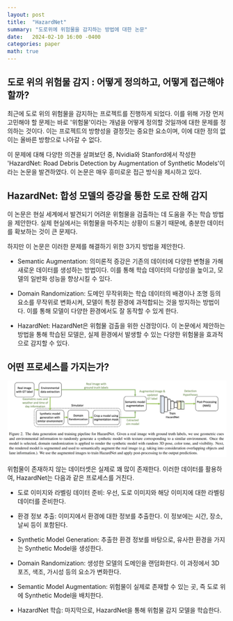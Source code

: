 ```yaml
---
layout: post
title:  "HazardNet"
summary: "도로위에 위험물을 감지하는 방법에 대한 논문"
date:   2024-02-10 16:00 -0400
categories: paper
math: true
---
```


## 도로 위의 위험물 감지 : 어떻게 정의하고, 어떻게 접근해야할까?

최근에 도로 위의 위험물을 감지하는 프로젝트를 진행하게 되었다. 이를 위해 가장 먼저 고민해야 할 문제는 바로 '위험물'이라는 개념을 어떻게 정의할 것일까에 대한 문제를 정의하는 것이다. 이는 프로젝트의 방향성을 결정짓는 중요한 요소이며, 이에 대한 정의 없이는 올바른 방향으로 나아갈 수 없다.

이 문제에 대해 다양한 의견을 살펴보던 중, Nvidia와 Stanford에서 작성한 'HazardNet: Road Debris Detection by Augmentation of Synthetic Models'이라는 논문을 발견하였다. 이 논문은 매우 흥미로운 접근 방식을 제시하고 있다.

## HazardNet: 합성 모델의 증강을 통한 도로 잔해 감지

이 논문은 현실 세계에서 발견되기 어려운 위험물을 검출하는 데 도움을 주는 학습 방법을 제안한다. 실제 현실에서는 위험물을 마주치는 상황이 드물기 때문에, 충분한 데이터를 확보하는 것이 큰 문제다.

하지만 이 논문은 이러한 문제를 해결하기 위한 3가지 방법을 제안한다.

- Semantic Augmentation: 의미론적 증강은 기존의 데이터에 다양한 변형을 가해 새로운 데이터를 생성하는 방법이다. 이를 통해 학습 데이터의 다양성을 높이고, 모델의 일반화 성능을 향상시킬 수 있다.

- Domain Randomization: 도메인 무작위화는 학습 데이터의 배경이나 조명 등의 요소를 무작위로 변화시켜, 모델이 특정 환경에 과적합되는 것을 방지하는 방법이다. 이를 통해 모델이 다양한 환경에서도 잘 동작할 수 있게 한다.

- HazardNet: HazardNet은 위험물 검출을 위한 신경망이다. 이 논문에서 제안하는 방법을 통해 학습된 모델은, 실제 환경에서 발생할 수 있는 다양한 위험물을 효과적으로 감지할 수 있다.

## 어떤 프로세스를 가지는가?



![1](/assets/img/post_img/hazardnet/1.png)



위험물이 존재하지 않는 데이터셋은 실제로 꽤 많이 존재한다. 이러한 데이터를 활용하여, HazardNet는 다음과 같은 프로세스를 거친다.

- 도로 이미지와 라벨링 데이터 준비: 우선, 도로 이미지와 해당 이미지에 대한 라벨링 데이터를 준비한다.

- 환경 정보 추출: 이미지에서 환경에 대한 정보를 추출한다. 이 정보에는 시간, 장소, 날씨 등이 포함된다.

- Synthetic Model Generation: 추출한 환경 정보를 바탕으로, 유사한 환경을 가지는 Synthetic Model을 생성한다.

- Domain Randomization: 생성한 모델의 도메인을 랜덤화한다. 이 과정에서 3D 포즈, 색조, 가시성 등의 요소가 변화한다.

- Semantic Model Augmentation: 위험물이 실제로 존재할 수 있는 곳, 즉 도로 위에 Synthetic Model을 배치한다.

- HazardNet 학습: 마지막으로, HazardNet을 통해 위험물 감지 모델을 학습한다.
